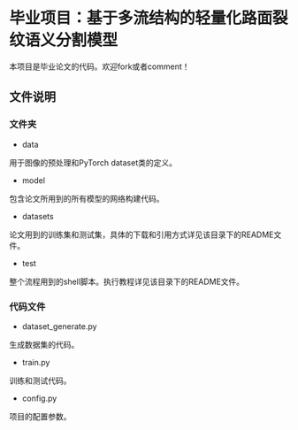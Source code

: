 # 毕业项目：基于多流结构的轻量化路面裂纹语义分割模型

本项目是毕业论文的代码。欢迎fork或者comment！

## 文件说明
### 文件夹
- data

用于图像的预处理和PyTorch dataset类的定义。
- model

包含论文所用到的所有模型的网络构建代码。
- datasets

论文用到的训练集和测试集，具体的下载和引用方式详见该目录下的README文件。
- test

整个流程用到的shell脚本。执行教程详见该目录下的README文件。
### 代码文件
- dataset_generate.py

生成数据集的代码。
- train.py

训练和测试代码。
- config.py

项目的配置参数。
